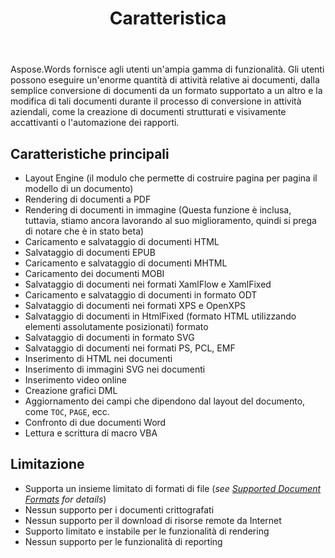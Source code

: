 ﻿---
title: Caratteristica
second_title: Aspose.Words per C++
articleTitle: Caratteristiche supportate
linktitle: Caratteristiche supportate
description: "Aspose.Words per C++ fornisce agli utenti una vasta gamma di funzionalità, dalla semplice conversione e modifica di documenti alla creazione di documenti strutturati e visivamente accattivanti o all'automazione dei report."
type: docs
weight: 40
url: /it/cpp/features/
---

Aspose.Words fornisce agli utenti un'ampia gamma di funzionalità. Gli utenti possono eseguire un'enorme quantità di attività relative ai documenti, dalla semplice conversione di documenti da un formato supportato a un altro e la modifica di tali documenti durante il processo di conversione in attività aziendali, come la creazione di documenti strutturati e visivamente accattivanti o l'automazione dei rapporti.

## Caratteristiche principali

- Layout Engine (il modulo che permette di costruire pagina per pagina il modello di un documento)
- Rendering di documenti a PDF
- Rendering di documenti in immagine (Questa funzione è inclusa, tuttavia, stiamo ancora lavorando al suo miglioramento, quindi si prega di notare che è in stato beta)
- Caricamento e salvataggio di documenti HTML
- Salvataggio di documenti EPUB
- Caricamento e salvataggio di documenti MHTML
- Caricamento dei documenti MOBI
- Salvataggio di documenti nei formati XamlFlow e XamlFixed
- Caricamento e salvataggio di documenti in formato ODT
- Salvataggio di documenti nei formati XPS e OpenXPS
- Salvataggio di documenti in HtmlFixed (formato HTML utilizzando elementi assolutamente posizionati) formato
- Salvataggio di documenti in formato SVG
- Salvataggio di documenti nei formati PS, PCL, EMF
- Inserimento di HTML nei documenti
- Inserimento di immagini SVG nei documenti
- Inserimento video online
- Creazione grafici DML
- Aggiornamento dei campi che dipendono dal layout del documento, come `TOC`, `PAGE`, ecc.
- Confronto di due documenti Word
- Lettura e scrittura di macro VBA

## Limitazione

- Supporta un insieme limitato di formati di file (*see [Supported Document Formats](/words/cpp/supported-document-formats/) for details*)
- Nessun supporto per i documenti crittografati
- Nessun supporto per il download di risorse remote da Internet
- Supporto limitato e instabile per le funzionalità di rendering
- Nessun supporto per le funzionalità di reporting

